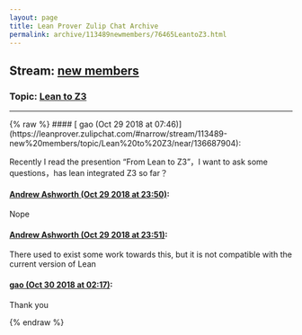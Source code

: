 ```yaml
---
layout: page
title: Lean Prover Zulip Chat Archive 
permalink: archive/113489newmembers/76465LeantoZ3.html
---
```


## Stream: [new members](https://leanprover-community.github.io/archive/113489newmembers/index.html)
### Topic: [Lean to Z3](https://leanprover-community.github.io/archive/113489newmembers/76465LeantoZ3.html)

---

<base href="https://leanprover.zulipchat.com">
{% raw %}
#### [ gao (Oct 29 2018 at 07:46)](https://leanprover.zulipchat.com/#narrow/stream/113489-new%20members/topic/Lean%20to%20Z3/near/136687904):
<p>Recently I read the presention “From Lean to Z3”，I want to ask some questions，has lean integrated Z3 so far？</p>

#### [ Andrew Ashworth (Oct 29 2018 at 23:50)](https://leanprover.zulipchat.com/#narrow/stream/113489-new%20members/topic/Lean%20to%20Z3/near/136742055):
<p>Nope</p>

#### [ Andrew Ashworth (Oct 29 2018 at 23:51)](https://leanprover.zulipchat.com/#narrow/stream/113489-new%20members/topic/Lean%20to%20Z3/near/136742126):
<p>There used to exist some work towards this, but it is not compatible with the current version of Lean</p>

#### [ gao (Oct 30 2018 at 02:17)](https://leanprover.zulipchat.com/#narrow/stream/113489-new%20members/topic/Lean%20to%20Z3/near/136748117):
<p>Thank you</p>


{% endraw %}
